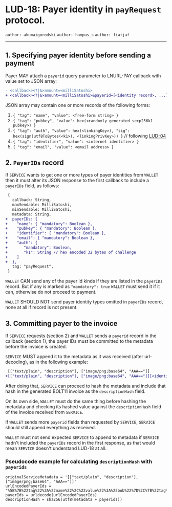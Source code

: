 LUD-18: Payer identity in `payRequest` protocol.
================================================

`author: akumaigorodski` `author: hampus_s` `author: fiatjaf`

---

## 1. Specifying payer identity before sending a payment

Payer MAY attach a `payerid` query parameter to LNURL-PAY callback with value set to JSON array:

```diff
- <callback><?|&>amount=<milliSatoshi>
+ <callback><?|&>amount=<milliSatoshi>&payerid=[<identity record>, ...]
```

JSON array may contain one or more records of the following forms:

1. `{ "tag": "name", "value": <free-form string> }`
2. `{ "tag": "pubkey", "value": hex(<randomly generated secp256k1 pubkey>) }`
3. `{ "tag": "auth", "value": hex(<linkingKey>), "sig": hex(sign(utf8ToBytes(<k1>), <linkingPrivKey>)) }` // following [LUD-04](04.md)
4. `{ "tag": "identifier", "value": <internet identifier> }`
5. `{ "tag": "email", "value": <email address> }`

## 2. `PayerIDs` record

If `SERVICE` wants to get one or more types of payer identities from `WALLET` then it must alter its JSON response to the first callback to include a `payerIDs` field, as follows:

```diff
 {
   callback: String,
   maxSendable: MilliSatoshi,
   minSendable: MilliSatoshi,
   metadata: String,
+  payerIDs: {
+    "name": { "mandatory": Boolean },
+    "pubkey": { "mandatory": Boolean },
+    "identifier": { "mandatory": Boolean },
+    "email": { "mandatory": Boolean },
+    "auth": {
+       "mandatory": Boolean,
+       "k1": String // hex encoded 32 bytes of challenge
+    ]
+  },
   tag: "payRequest",
 }
```

`WALLET` CAN send any of the payer id kinds if they are listed in the `payerIDs` record. But if any is marked as `"mandatory": true` `WALLET` must send it if it can, otherwise do not proceed to payment.

`WALLET` SHOULD NOT send payer identity types omitted in `payerIDs` record, none at all if record is not present.

## 3. Committing payer to the invoice

If `SERVICE` requests (section 2) and `WALLET` sends a `payerid` record in the callback (section 1), the payer IDs must be committed to the metadata before the invoice is created.

`SERVICE` MUST append it to the metadata as it was received (after url-decoding), as in the following example:

```diff
 [["text/plain", "description"], ["image/png;base64", "AAA=="]]
+[["text/plain", "description"], ["image/png;base64", "AAA=="]][<identity record>, ...]
```

After doing that, `SERVICE` can proceed to hash the metadata and include that hash in the generated BOLT11 invoice as the `descriptionHash` field.

On its own side, `WALLET` must do the same thing before hashing the metadata and checking its hashed value against the `descriptionHash` field of the invoice received from `SERVICE`.

If `WALLET` sends more `payerid` fields than requested by `SERVICE`, `SERVICE` should still append everything as received.

`WALLET` must not send expected `SERVICE` to append to metadata if `SERVICE` hadn't included the `payerIDs` record in the first response, as that would mean `SERVICE` doesn't understand LUD-18 at all.

### Pseudocode example for calculating `descriptionHash` with `payerids`

```
originalServiceMetadata = '[["text/plain", "description"], ["image/png;base64", "AAA=="]]'
urlEncodedPayerIds = '%5B%7B%22tag%22%3A%22name%22%2C%22value%22%3A%22bob%22%7D%2C%7B%22tag%22%3A%22auth%22%2C%22value%22%3A%2202c9323d02fc164f89c8f688dbfba8aad69a96fa8f6253ba8cce2c6f1546073fa3%22%2C%22sig%22%3A%222afd21794e2a801d0d516584ceebe1a24ed8991dd5ec708259aeaee5c0d2d1437542b689ee5d39e619a01a257142d49c18a4af3088c46ce87e2d941a1bcc7210%22%7D%2C%7B%22tag%22%3A%22identifier%22%2C%22value%22%3A%22bob%40bob.com%22%7D%2C%7B%22tag%22%3A%22pubkey%22%2C%22value%22%3A%2203ee58475055820fbfa52e356a8920f62f8316129c39369dbdde3e5d0198a9e315%22%7D%5D'
payerIds = urldecode(urlEncodedPayerIds)
descriptionHash = sha256(utf8(metadata + payerids))
```
